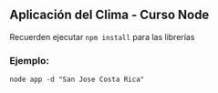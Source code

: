 ## Aplicación del Clima - Curso Node


Recuerden ejecutar ```npm install``` para las librerías


### Ejemplo:
```
node app -d "San Jose Costa Rica"
```

